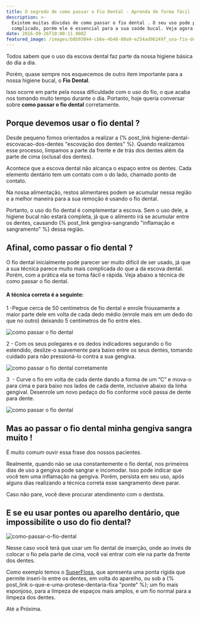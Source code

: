 ```yaml
---
title: O segredo de como passar o Fio Dental - Aprenda de forma fácil
description: >-
  Existem muitas dúvidas de como passar o fio dental . O seu uso pode parecer
  complicado, porém ele é essencial para a sua saúde bucal. Veja agora o texto.
date: 2016-09-26T10:00:11.000Z
featured_image: /images/b8b93044-cb6e-4b48-80a9-e254ad96249f_uso-fio-dental.jpg
---
```


Todos sabem que o uso da escova dental faz parte da nossa higiene básica do dia a dia. 

Porém, quase sempre nos esquecemos de outro item importante para a nossa higiene bucal, o **Fio Dental**. 

Isso ocorre em parte pela nossa dificuldade com o uso do fio, o que acaba nos tomando muito tempo durante o dia. Portanto, hoje queria conversar sobre **como passar o fio dental** corretamente.

**Porque devemos usar o fio dental ?**
--------------------------------------

Desde pequeno fomos orientados a realizar a {% post_link higiene-dental-escovacao-dos-dentes "escovação dos dentes" %}. Quando realizamos esse processo, limpamos a parte da frente e de trás dos dentes além da parte de cima (oclusal dos dentes). 

Acontece que a escova dental não alcança o espaço entre os dentes. Cada elemento dentário tem um contato com o do lado, chamado ponto de contato. 

Na nossa alimentação, restos alimentares podem se acumular nessa região e a melhor maneira para a sua remoção é usando o fio dental. 

Portanto, o uso do fio dental é complementar a escova. Sem o uso dele, a higiene bucal não estará completa, já que o alimento irá se acumular entre os dentes, causando {% post_link gengiva-sangrando "inflamação e sangramento" %} dessa região.

**Afinal, como passar o fio dental ?**
--------------------------------------

O fio dental inicialmente pode parecer ser muito difícil de ser usado, já que a sua técnica parece muito mais complicada do que a da escova dental. Porém, com a prática ela se torna fácil e rápida. Veja abaixo a técnica de como passar o fio dental. 

#### **A técnica correta é a seguinte:** 

1 -Pegue cerca de 50 centímetros de fio dental e enrole frouxamente a maior parte dele em volta de cada dedo médio (enrole mais em um dedo do que no outro) deixando 5 centímetros de fio entre eles. 

![como passar o fio dental](/images/6f0f04b7-917c-4457-90e7-9983ea7fc1e5_como-passar-o-fio-dental.png) 

2 - Com os seus polegares e os dedos indicadores segurando o fio estendido, deslize-o suavemente para baixo entre os seus dentes, tomando cuidado para não pressioná-lo contra a sua gengiva. 

![como passar o fio dental corretamente](/images/52d96ea5-5627-49a8-808b-a629f7c1ac23_como-passar-o-fio-dental-corretamente.png) 

3  - Curve o fio em volta de cada dente dando a forma de um “C” e mova-o para cima e para baixo nos lados de cada dente, inclusive abaixo da linha gengival. Desenrole um novo pedaço do fio conforme você passa de dente para dente. 

![como passar o fio dental](/images/a7bd42d4-f51d-4ef5-bf32-7c73d39f65f7_passar-o-fio-dental.png)

**Mas ao passar o fio dental minha gengiva sangra muito !**
-----------------------------------------------------------

É muito comum ouvir essa frase dos nossos pacientes. 

Realmente, quando não se usa constantemente o fio dental, nos primeiros dias de uso a gengiva pode sangrar e incomodar. Isso pode indicar que você tem uma inflamação na gengiva. Porém, persista em seu uso, após alguns dias realizando a técnica correta esse sangramento deve parar. 

Caso não pare, você deve procurar atendimento com o dentista.

**E se eu usar pontes ou aparelho dentário, que impossibilite o uso do fio dental?**
------------------------------------------------------------------------------------

![como-passar-o-fio-dental](/images/59b53e22-83ab-46cc-bce3-dfc99d6bc77a_como-passar-o-fio-dental.jpg "como passar o fio dental") 

Nesse caso você terá que usar um fio dental de inserção, onde ao invés de colocar o fio pela parte de cima, você vai entrar com ele na parte da frente dos dentes. 

Como exemplo temos o [SuperFloss,](http://oralb.com.br/pt-br/produtos/fio-dental-super-floss?gclid=CjwKEAjw34i_BRDH9fbylbDJw1gSJAAvIFqUPEtZfU1hV1xoE5OxpFjvsWiyrSjtUa1VYdfqAj163RoC1srw_wcB) que apresenta uma ponta rígida que permite inseri-lo entre os dentes, em volta do aparelho, ou sob a {% post_link o-que-e-uma-protese-dentaria-fixa "ponte" %}; um fio mais esponjoso, para a limpeza de espaços mais amplos, e um fio normal para a limpeza dos dentes.

Até a Próxima.
